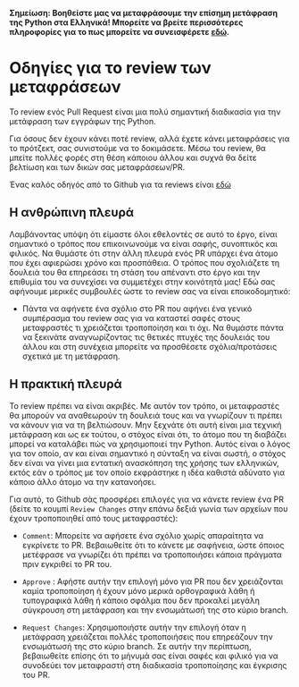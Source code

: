 **Σημείωση: Βοηθείστε μας να μεταφράσουμε την επίσημη μετάφραση της Python στα Ελληνικά! Μπορείτε να βρείτε περισσότερες πληροφορίες για το πως μπορείτε να συνεισφέρετε [εδώ](./../../CONTRIBUTING.md).**

# Οδηγίες για το review των μεταφράσεων

Το review ενός Pull Request είναι μια πολύ σημαντική διαδικασία για την μετάφραση των εγγράφων της Python.

Για όσους δεν έχουν κάνει ποτέ review, αλλά έχετε κάνει μεταφράσεις για το πρότζεκτ, σας συνιστούμε να το δοκιμάσετε. Μέσω του review, θα μπείτε πολλές φορές στη θέση κάποιου άλλου και συχνά θα δείτε βελτίωση και των δικών σας μεταφράσεων/PR.

Ένας καλός οδηγός από το Github για τα reviews είναι [εδώ](https://docs.github.com/en/pull-requests/collaborating-with-pull-requests/reviewing-changes-in-pull-requests/reviewing-proposed-changes-in-a-pull-request)

## Η ανθρώπινη πλευρά

Λαμβάνοντας υπόψη ότι είμαστε όλοι εθελοντές σε αυτό το έργο, είναι σημαντικό ο τρόπος που επικοινωνούμε να είναι σαφής, συνοπτικός και φιλικός. Να θυμάστε ότι στην άλλη πλευρά ενός PR υπάρχει ένα άτομο που έχει αφιερώσει χρόνο και προσπάθεια. Ο τρόπος που σχολιάζετε τη δουλειά του θα επηρεάσει τη στάση του απέναντι στο έργο και την επιθυμία του να συνεχίσει να συμμετέχει στην κοινότητά μας! Εδώ σας αφήνουμε μερικές συμβουλές ώστε το review σας να είναι εποικοδομητικό:

- Πάντα να αφήνετε ένα σχόλιο στο PR που αφήνει ένα γενικό συμπέρασμα του review σας για να καταστεί σαφές στους μεταφραστές τι χρειάζεται τροποποίηση και τι όχι. Να θυμάστε πάντα να ξεκινάτε αναγνωρίζοντας τις θετικές πτυχές της δουλειάς του άλλου και στη συνέχεια μπορείτε να προσθέσετε σχόλια/προτάσεις σχετικά με τη μετάφραση.

## Η πρακτική πλευρά

To review πρέπει να είναι ακριβές. Με αυτόν τον τρόπο, οι μεταφραστές θα μπορούν να αναθεωρούν τη δουλειά τους και να γνωρίζουν τι πρέπει να κάνουν για να τη βελτιώσουν. Μην ξεχνάτε ότι αυτή είναι μια τεχνική μετάφραση και ως εκ τούτου, ο στόχος είναι ότι, το άτομο που τη διαβάζει μπορεί να καταλάβει πώς να χρησιμοποιεί την Python. Αυτός είναι ο λόγος για τον οποίο, αν και είναι σημαντικό η σύνταξη να είναι σωστή, ο στόχος δεν είναι να γίνει μια εντατική ανασκόπηση της χρήσης των ελληνικών, εκτός εάν ο τρόπος με τον οποίο εκφράστηκε η ιδέα καθιστά αδύνατο για κάποιο άλλο άτομο να την κατανοήσει.

Για αυτό, το Github σάς προσφέρει επιλογές για να κάνετε review ένα PR (δείτε το κουμπί `Review Changes` στην επάνω δεξιά γωνία των αρχείων που έχουν τροποποιηθεί από τους μεταφραστές):

- `Comment`: Μπορείτε να αφήσετε ένα σχόλιο χωρίς απαραίτητα να εγκρίνετε το PR. Βεβαιωθείτε ότι το κάνετε με σαφήνεια, ώστε όποιος μετέφρασε να γνωρίζει ότι πρέπει να τροποποιήσει κάποια πράγματα πριν εγκριθεί το PR του.

- `Approve` : Αφήστε αυτήν την επιλογή μόνο για PR που δεν χρειάζονται καμία τροποποίηση ή έχουν μόνο μερικά ορθογραφικά λάθη ή τυπογραφικά λάθη ή κάποιο σφάλμα που δεν προκαλεί μεγάλη σύγκρουση στη μετάφραση και την ενσωμάτωσή της στο κύριο branch.

- `Request Changes`: Χρησιμοποιήστε αυτήν την επιλογή όταν η μετάφραση χρειάζεται πολλές τροποποιήσεις που επηρεάζουν την ενσωμάτωσή της στο κύριο branch. Σε αυτήν την περίπτωση, βεβαιωθείτε επίσης ότι το μήνυμά σας είναι σαφές και φιλικό για να συνοδεύει τον μεταφραστή στη διαδικασία τροποποίησης και έγκρισης του PR.
